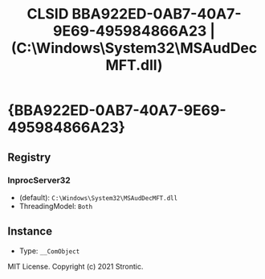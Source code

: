 ﻿---
title: "CLSID BBA922ED-0AB7-40A7-9E69-495984866A23 | (C:\\Windows\\System32\\MSAudDecMFT.dll)"
excerpt: What is COM-Object CLSID BBA922ED-0AB7-40A7-9E69-495984866A23?
---

# {BBA922ED-0AB7-40A7-9E69-495984866A23}


## Registry


### InprocServer32

* (default): `C:\Windows\System32\MSAudDecMFT.dll`
* ThreadingModel: `Both`

## Instance

* Type: `__ComObject`

MIT License. Copyright (c) 2021 Strontic.


